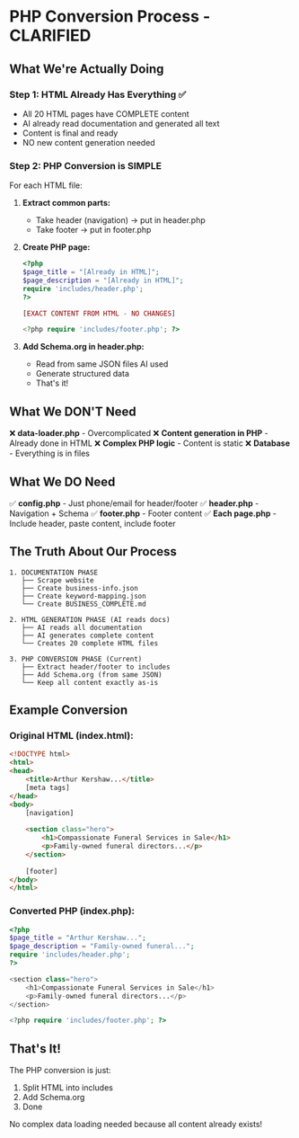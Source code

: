 # PHP Conversion Process - CLARIFIED

## What We're Actually Doing

### Step 1: HTML Already Has Everything ✅
- All 20 HTML pages have COMPLETE content
- AI already read documentation and generated all text
- Content is final and ready
- NO new content generation needed

### Step 2: PHP Conversion is SIMPLE
For each HTML file:

1. **Extract common parts:**
   - Take header (navigation) → put in header.php
   - Take footer → put in footer.php
   
2. **Create PHP page:**
   ```php
   <?php 
   $page_title = "[Already in HTML]";
   $page_description = "[Already in HTML]";
   require 'includes/header.php';
   ?>
   
   [EXACT CONTENT FROM HTML - NO CHANGES]
   
   <?php require 'includes/footer.php'; ?>
   ```

3. **Add Schema.org in header.php:**
   - Read from same JSON files AI used
   - Generate structured data
   - That's it!

## What We DON'T Need

❌ **data-loader.php** - Overcomplicated
❌ **Content generation in PHP** - Already done in HTML
❌ **Complex PHP logic** - Content is static
❌ **Database** - Everything is in files

## What We DO Need

✅ **config.php** - Just phone/email for header/footer
✅ **header.php** - Navigation + Schema
✅ **footer.php** - Footer content
✅ **Each page.php** - Include header, paste content, include footer

## The Truth About Our Process

```
1. DOCUMENTATION PHASE
   ├── Scrape website
   ├── Create business-info.json
   ├── Create keyword-mapping.json
   └── Create BUSINESS_COMPLETE.md

2. HTML GENERATION PHASE (AI reads docs)
   ├── AI reads all documentation
   ├── AI generates complete content
   └── Creates 20 complete HTML files

3. PHP CONVERSION PHASE (Current)
   ├── Extract header/footer to includes
   ├── Add Schema.org (from same JSON)
   └── Keep all content exactly as-is
```

## Example Conversion

### Original HTML (index.html):
```html
<!DOCTYPE html>
<html>
<head>
    <title>Arthur Kershaw...</title>
    [meta tags]
</head>
<body>
    [navigation]
    
    <section class="hero">
        <h1>Compassionate Funeral Services in Sale</h1>
        <p>Family-owned funeral directors...</p>
    </section>
    
    [footer]
</body>
</html>
```

### Converted PHP (index.php):
```php
<?php
$page_title = "Arthur Kershaw...";
$page_description = "Family-owned funeral...";
require 'includes/header.php';
?>

<section class="hero">
    <h1>Compassionate Funeral Services in Sale</h1>
    <p>Family-owned funeral directors...</p>
</section>

<?php require 'includes/footer.php'; ?>
```

## That's It!

The PHP conversion is just:
1. Split HTML into includes
2. Add Schema.org
3. Done

No complex data loading needed because all content already exists!